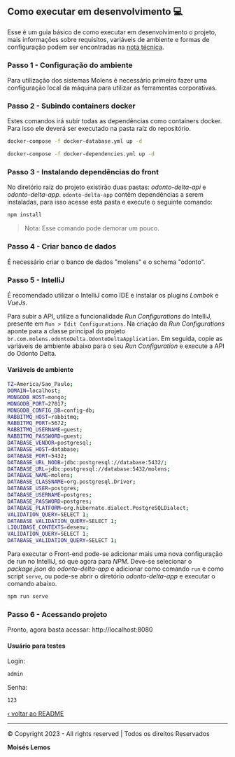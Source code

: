 ## Como executar em desenvolvimento 💻

Esse é um guia básico de como executar em desenvolvimento o projeto, mais informações sobre requisitos, variáveis de ambiente
e formas de configuração podem ser encontradas na [nota técnica](./nota-tecnica.md).

### Passo 1 - Configuração do ambiente
Para utilização dos sistemas Molens é necessário primeiro fazer uma configuração local da máquina
para utilizar as ferramentas corporativas.

### Passo 2 - Subindo containers docker
Estes comandos irá subir todas as dependências como containers docker. Para isso ele deverá ser executado na pasta
raíz do repositório.

```bash
docker-compose -f docker-database.yml up -d
```
```bash
docker-compose -f docker-dependencies.yml up -d
```

### Passo 3 - Instalando dependências do front

No diretório raíz do projeto existirão duas pastas: _odonto-delta-api_ e _odonto-delta-app_. `odonto-delta-app` contêm dependências a serem instaladas,
para isso acesse esta pasta e execute o seguinte comando:

```bash
npm install
``` 
> Nota: Esse comando pode demorar um pouco.

### Passo 4 - Criar banco de dados
É necessário criar o banco de dados "molens" e o schema "odonto".

### Passo 5 - IntelliJ
É recomendado utilizar o IntelliJ como IDE e instalar os plugins _Lombok_ e _VueJs_.

Para subir a API, utilize a funcionalidade _Run Configurations_ do IntelliJ, presente em `Run > Edit Configurations`.
Na criação da _Run Configurations_ aponte para a classe principal do projeto `br.com.molens.odontoDelta.OdontoDeltaApplication`.
Em seguida, copie as variáveis de ambiente abaixo para o seu _Run Configuration_ e execute a API do Odonto Delta.

#### Variáveis de ambiente

```bash
TZ=America/Sao_Paulo;
DOMAIN=localhost;
MONGODB_HOST=mongo;
MONGODB_PORT=27017;
MONGODB_CONFIG_DB=config-db;
RABBITMQ_HOST=rabbitmq;
RABBITMQ_PORT=5672;
RABBITMQ_USERNAME=guest;
RABBITMQ_PASSWORD=guest;
DATABASE_VENDOR=postgresql;
DATABASE_HOST=database;
DATABASE_PORT=5432;
DATABASE_URL_NODB=jdbc:postgresql://database:5432/;
DATABASE_URL=jdbc:postgresql://database:5432/molens;
DATABASE_NAME=molens;
DATABASE_CLASSNAME=org.postgresql.Driver;
DATABASE_USER=postgres;
DATABASE_USERNAME=postgres;
DATABASE_PASSWORD=postgres;
DATABASE_PLATFORM=org.hibernate.dialect.PostgreSQLDialect;
VALIDATION_QUERY=SELECT 1;
DATABASE_VALIDATION_QUERY=SELECT 1;
LIQUIBASE_CONTEXTS=desenv;
VALIDATION_QUERY=SELECT 1;
DATABASE_VALIDATION_QUERY=SELECT 1;
```

Para executar o Front-end pode-se adicionar mais uma nova configuração de run no IntelliJ, só que agora para
_NPM_. Deve-se selecionar o _package.json_ do _odonto-delta-app_ e adicionar como comando `run` e como
script `serve`, ou pode-se abrir o diretório _odonto-delta-app_ e executar o comando abaixo.

```bash
npm run serve
```

### Passo 6 - Acessando projeto

Pronto, agora basta acessar: http://localhost:8080

#### Usuário para testes

Login:

```bash
admin
```
Senha:
```bash
123
```

[‹ voltar ao README](../README.md)

-----
© Copyright 2023 - All rights reserved | Todos os direitos Reservados

__Moisés Lemos__
